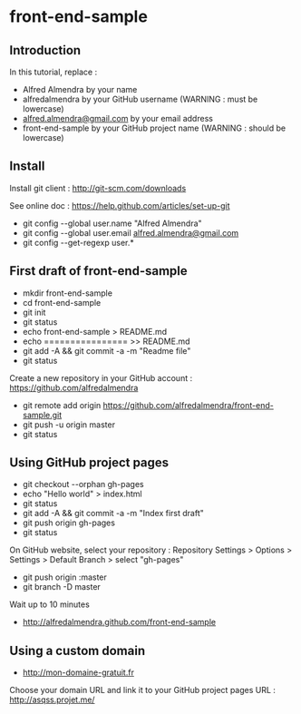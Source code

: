 front-end-sample
================

## Introduction

In this tutorial, replace :
- Alfred Almendra by your name
- alfredalmendra by your GitHub username (WARNING : must be lowercase)
- alfred.almendra@gmail.com by your email address
- front-end-sample by your GitHub project name (WARNING : should be lowercase)

## Install

Install git client : http://git-scm.com/downloads

See online doc : https://help.github.com/articles/set-up-git

- git config --global user.name "Alfred Almendra"
- git config --global user.email alfred.almendra@gmail.com
- git config --get-regexp user.*

## First draft of front-end-sample

- mkdir front-end-sample
- cd front-end-sample
- git init
- git status
- echo front-end-sample > README.md
- echo ================ >> README.md
- git add -A && git commit -a -m "Readme file"
- git status

Create a new repository in your GitHub account : https://github.com/alfredalmendra

- git remote add origin https://github.com/alfredalmendra/front-end-sample.git
- git push -u origin master
- git status

## Using GitHub project pages

- git checkout --orphan gh-pages
- echo "Hello world" > index.html
- git status
- git add -A && git commit -a -m "Index first draft"
- git push origin gh-pages
- git status

On GitHub website, select your repository : Repository Settings > Options > Settings > Default Branch > select "gh-pages"

- git push origin :master
- git branch -D master

Wait up to 10 minutes

- http://alfredalmendra.github.com/front-end-sample

## Using a custom domain

- http://mon-domaine-gratuit.fr

Choose your domain URL and link it to your GitHub project pages URL : http://asqss.projet.me/

